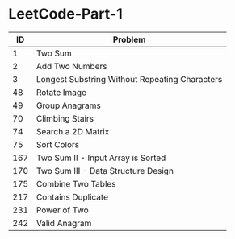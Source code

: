 # LeetCode-Part-1

| ID | Problem |
| --- | --- |
| 1 | Two Sum |
| 2 | Add Two Numbers |
| 3 | Longest Substring Without Repeating Characters |
| 48 | Rotate Image |
| 49 | Group Anagrams |
| 70 | Climbing Stairs |
| 74 | Search a 2D Matrix |
| 75 | Sort Colors |
| 167 | Two Sum II - Input Array is Sorted |
| 170 | Two Sum III - Data Structure Design |
| 175 | Combine Two Tables |
| 217 | Contains Duplicate |
| 231 | Power of Two |
| 242 | Valid Anagram |
